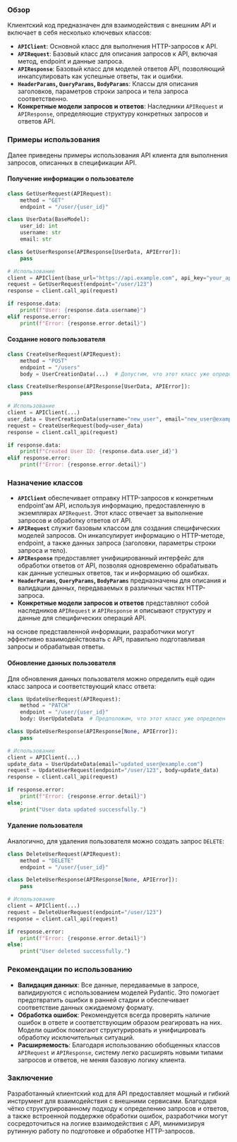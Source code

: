 ### Обзор

Клиентский код предназначен для взаимодействия с внешним API и включает в себя несколько ключевых классов:

- **`APIClient`**: Основной класс для выполнения HTTP-запросов к API.
- **`APIRequest`**: Базовый класс для описания запросов к API, включая метод, endpoint и данные запроса.
- **`APIResponse`**: Базовый класс для моделей ответов API, позволяющий инкапсулировать как успешные ответы, так и ошибки.
- **`HeaderParams`, `QueryParams`, `BodyParams`**: Классы для описания заголовков, параметров строки запроса и тела запроса соответственно.
- **Конкретные модели запросов и ответов**: Наследники `APIRequest` и `APIResponse`, определяющие структуру конкретных запросов и ответов API.

### Примеры использования

Далее приведены примеры использования API клиента для выполнения запросов, описанных в спецификации API.

#### Получение информации о пользователе

```python
class GetUserRequest(APIRequest):
    method = "GET"
    endpoint = "/user/{user_id}"

class UserData(BaseModel):
    user_id: int
    username: str
    email: str

class GetUserResponse(APIResponse[UserData, APIError]):
    pass

# Использование
client = APIClient(base_url="https://api.example.com", api_key="your_api_key")
request = GetUserRequest(endpoint="/user/123")
response = client.call_api(request)

if response.data:
    print(f"User: {response.data.username}")
elif response.error:
    print(f"Error: {response.error.detail}")
```

#### Создание нового пользователя

```python
class CreateUserRequest(APIRequest):
    method = "POST"
    endpoint = "/users"
    body = UserCreationData(...)  # Допустим, что этот класс уже определен

class CreateUserResponse(APIResponse[UserData, APIError]):
    pass

# Использование
client = APIClient(...)
user_data = UserCreationData(username="new_user", email="new_user@example.com")
request = CreateUserRequest(body=user_data)
response = client.call_api(request)

if response.data:
    print(f"Created User ID: {response.data.user_id}")
elif response.error:
    print(f"Error: {response.error.detail}")
```

### Назначение классов

- **`APIClient`** обеспечивает отправку HTTP-запросов к конкретным endpoint'ам API, используя информацию, предоставленную в экземплярах `APIRequest`. Этот класс отвечает за выполнение запросов и обработку ответов от API.
- **`APIRequest`** служит базовым классом для создания специфических моделей запросов. Он инкапсулирует информацию о HTTP-методе, endpoint, а также данных запроса (заголовки, параметры строки запроса и тело).
- **`APIResponse`** предоставляет унифицированный интерфейс для обработки ответов от API, позволяя одновременно обрабатывать как данные успешных ответов, так и информацию об ошибках.
- **`HeaderParams`, `QueryParams`, `BodyParams`** предназначены для описания и валидации данных, передаваемых в различных частях HTTP-запроса.
- **Конкретные модели запросов и ответов** представляют собой наследников `APIRequest` и `APIResponse` и описывают структуру и данные для специфических операций API.

на основе представленной информации, разработчики могут эффективно взаимодействовать с API, правильно подготавливая запросы и обрабатывая ответы.

#### Обновление данных пользователя

Для обновления данных пользователя можно определить ещё один класс запроса и соответствующий класс ответа:

```python
class UpdateUserRequest(APIRequest):
    method = "PATCH"
    endpoint = "/user/{user_id}"
    body: UserUpdateData  # Предположим, что этот класс уже определен

class UpdateUserResponse(APIResponse[None, APIError]):
    pass

# Использование
client = APIClient(...)
update_data = UserUpdateData(email="updated_user@example.com")
request = UpdateUserRequest(endpoint="/user/123", body=update_data)
response = client.call_api(request)

if response.error:
    print(f"Error: {response.error.detail}")
else:
    print("User data updated successfully.")
```

#### Удаление пользователя

Аналогично, для удаления пользователя можно создать запрос `DELETE`:

```python
class DeleteUserRequest(APIRequest):
    method = "DELETE"
    endpoint = "/user/{user_id}"

class DeleteUserResponse(APIResponse[None, APIError]):
    pass

# Использование
client = APIClient(...)
request = DeleteUserRequest(endpoint="/user/123")
response = client.call_api(request)

if response.error:
    print(f"Error: {response.error.detail}")
else:
    print("User deleted successfully.")
```

### Рекомендации по использованию

- **Валидация данных**: Все данные, передаваемые в запросе, валидируются с использованием моделей Pydantic. Это помогает предотвратить ошибки в ранней стадии и обеспечивает соответствие данных ожидаемому формату.
- **Обработка ошибок**: Рекомендуется всегда проверять наличие ошибок в ответе и соответствующим образом реагировать на них. Модели ошибок помогают структурировать и унифицировать обработку исключительных ситуаций.
- **Расширяемость**: Благодаря использованию обобщенных классов `APIRequest` и `APIResponse`, систему легко расширять новыми типами запросов и ответов, не меняя базовую логику клиента.

### Заключение

Разработанный клиентский код для API предоставляет мощный и гибкий инструмент для взаимодействия с внешними сервисами. Благодаря чётко структурированному подходу к определению запросов и ответов, а также встроенной поддержке обработки ошибок, разработчики могут сосредоточиться на логике взаимодействия с API, минимизируя рутинную работу по подготовке и обработке HTTP-запросов.